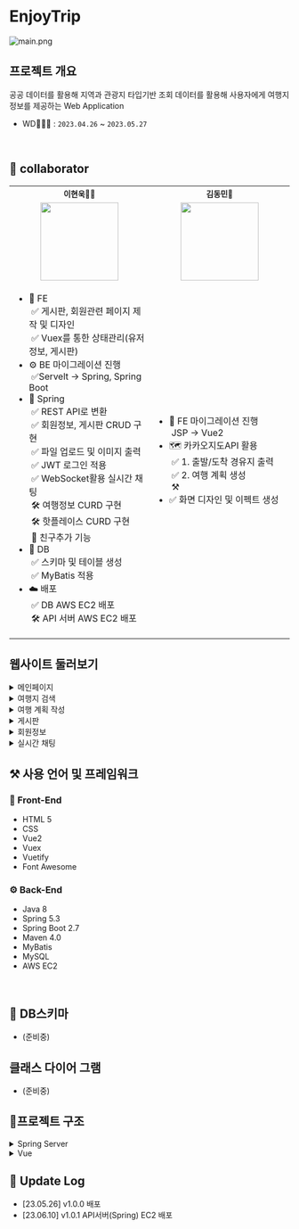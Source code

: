 # EnjoyTrip

![main.png](readmeFile%2Fmain.png)

## 프로젝트 개요

공공 데이터를 활용해 지역과 관광지 타입기반 조회 데이터를 활용해
사용자에게 여행지 정보를 제공하는 Web Application

- WD👨🏻‍💻 : `2023.04.26` ~ `2023.05.27`

<br>

## 🤝 collaborator

<table align="center">
    <tr>
      <th style="text-align: center; font-size : 14px;">이현욱🤴🏻</th>
      <th style="text-align: center; font-size : 14px;">김동민🤝</th>
    </tr>
    <tr>
        <td height="140px" width="300px" align="center"> 
          <a href="https://github.com/Devwooki">
            <img src="https://avatars.githubusercontent.com/u/70623636?v=4" width="140px" /> 
          </a> 
          <br>
        </td>
        <td height="140px" width="300px" align="center">
          <a href="https://github.com/DongMinE">
            <img src="https://avatars.githubusercontent.com/u/91265819?v=4" width="140px" />
          </a>
          <br>
        </td>
    </tr>
    <tr>
      <td>
        <ul>
          <li>👀 FE
            <br>&nbsp;✅ 게시판, 회원관련 페이지 제작 및 디자인
            <br>&nbsp;✅ Vuex를 통한 상태관리(유저정보, 게시판)
          </li>
          <li>⚙️ BE 마이그레이션 진행
            <br>&nbsp;✅Servelt -> Spring, Spring Boot
          </li>
          <li>🍃 Spring
            <br>&nbsp;✅ REST API로 변환
            <br>&nbsp;✅ 회원정보, 게시판 CRUD 구현
            <br>&nbsp;✅ 파일 업로드 및 이미지 출력
            <br>&nbsp;✅ JWT 로그인 적용
            <br>&nbsp;✅ WebSocket활용 실시간 채팅
            <br>&nbsp;🛠️ 여행정보 CURD 구현
            <br>&nbsp;🛠️ 핫플레이스 CURD 구현
            <br>&nbsp;💭 친구추가 기능
          </li>
          <li> 💾 DB
           <br>&nbsp;✅ 스키마 및 테이블 생성
           <br>&nbsp;✅ MyBatis 적용
          </li>
          <li>☁️ 배포
            <br>&nbsp;✅ DB AWS EC2 배포
            <br>&nbsp;🛠️ API 서버 AWS EC2 배포
          </li>
        </ul>
      </td>
      <td>
        <ul>
          <li>👀 FE 마이그레이션 진행
            <br>&nbsp;JSP -> Vue2
          </li>
          <li>🗺️ 카카오지도API 활용
            <br>&nbsp;✅ 1. 출발/도착 경유지 출력
            <br>&nbsp;✅ 2. 여행 계획 생성
            <br>&nbsp;⚒️ 
            <br>
          </li>
          <li>✅ 화면 디자인 및 이펙트 생성</li>
        </ul>
      </td>
    </tr>
</table>

## 웹사이트 둘러보기

<details>
    <summary>메인페이지</summary>
    
    준비중.. 영상 업로드 예정
</details>

<details>
    <summary>여행지 검색</summary>
    
    준비중.. 영상 업로드 예정
</details>

<details>
    <summary>여행 계획 작성</summary>
    
    준비중.. 영상 업로드 예정
</details>

<details>
    <summary>게시판</summary>
    
    준비중.. 영상 업로드 예정
</details>

<details>
    <summary>회원정보</summary>
    
    준비중.. 영상 업로드 예정
</details>

<details>
    <summary>실시간 채팅</summary>
    
    준비중.. 영상 업로드 예정
</details>

## ⚒️ 사용 언어 및 프레임워크

### 👀 Front-End

- HTML 5
- CSS
- Vue2
- Vuex
- Vuetify
- Font Awesome

### ⚙️ Back-End

- Java 8
- Spring 5.3
- Spring Boot 2.7
- Maven 4.0
- MyBatis
- MySQL
- AWS EC2

<br>

## 💽 DB스키마

- (준비중)

## 클래스 다이어 그램

- (준비중)

## 🦴프로젝트 구조

<details>
<summary>Spring Server</summary>

```
com
 ㄴssafy
   ├─aop
   ㄴ-enjoytrip
     ├─config
     ├─controller
     ├─exception
     ├─interceptor
     ㄴ-model
       ├─attraction
       │ ├─dto
       │ ├─mapper
       │ ㄴ-service
       ├─board
       │ ├─dto
       │ ├─mapper
       │ ㄴ-service
       ├─JWT
       ├─user
       │ ├─dto
       │ ├─mapper
       │ ㄴ-service
       ㄴ─WSChat
         ├─dto
         ├─mapper
         ㄴ-service
```

</details>

<details>
<summary>Vue</summary>

```
src
 ├─assets
 │ ├─mainSlice
 │ ㄴ-marker
 ├─components
 │ ├─Attraction
 │ ├─Board
 │ ├─Chat
 │ ㄴ-User
 ├─router
 ├─store
 │ ㄴ-modules
 ├─util
 ㄴ-views
   ├─layout
   ├─main
   ㄴ-user
```

</details>

## 📲 Update Log

- [23.05.26] v1.0.0 배포
- [23.06.10] v1.0.1 API서버(Spring) EC2 배포

